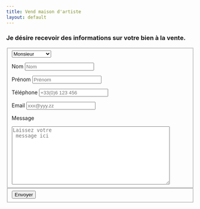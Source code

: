 ```yaml
---
title: Vend maison d'artiste
layout: default
---
```


### Je désire recevoir des informations sur votre bien à la vente.<br/>

<form enctype="text/plain" method="post" action="MAILTO:sci.lasource@laposte.net">
<fieldset>
<select name="titre">
  <option value="Monsieur">Monsieur</option>
  <option value="Madame">Madame</option>
  <option value="Mademoiselle">Mademoiselle</option>
</select>

<label for="nom">Nom</label>
<input type="text" name="nom" placeholder="Nom"></input>

<label for="prenom">Prénom</label>
<input type="text" name="prenom" placeholder="Prénom"></input>

<label for="tel">Téléphone</label>
<input type="tel" name="tel" placeholder="+33(0)6 123 456"></input>

<label for="email">Email</label>
<input type="email" name="email" placeholder="xxx@yyy.zz"></input>

<label for="message">Message</label>
<textarea rows="10" cols="50" name="message" placeholder="Laissez votre
 message ici">
</textarea>

</fieldset>

<fieldset>
<input type="submit" value="Envoyer"></input>
</fieldset>

</form>
